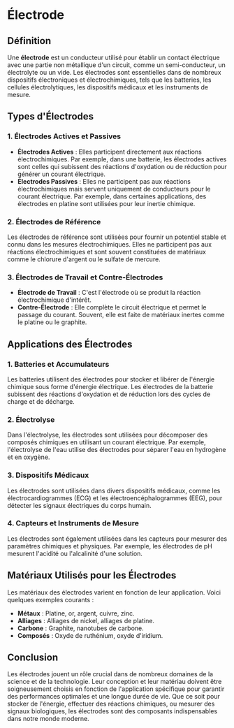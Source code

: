 # Électrode

## Définition

Une **électrode** est un conducteur utilisé pour établir un contact électrique avec une partie non métallique d'un circuit, comme un semi-conducteur, un électrolyte ou un vide. Les électrodes sont essentielles dans de nombreux dispositifs électroniques et électrochimiques, tels que les batteries, les cellules électrolytiques, les dispositifs médicaux et les instruments de mesure.

## Types d'Électrodes

### 1. **Électrodes Actives et Passives**

- **Électrodes Actives** : Elles participent directement aux réactions électrochimiques. Par exemple, dans une batterie, les électrodes actives sont celles qui subissent des réactions d'oxydation ou de réduction pour générer un courant électrique.
- **Électrodes Passives** : Elles ne participent pas aux réactions électrochimiques mais servent uniquement de conducteurs pour le courant électrique. Par exemple, dans certaines applications, des électrodes en platine sont utilisées pour leur inertie chimique.

### 2. **Électrodes de Référence**

Les électrodes de référence sont utilisées pour fournir un potentiel stable et connu dans les mesures électrochimiques. Elles ne participent pas aux réactions électrochimiques et sont souvent constituées de matériaux comme le chlorure d'argent ou le sulfate de mercure.

### 3. **Électrodes de Travail et Contre-Électrodes**

- **Électrode de Travail** : C'est l'électrode où se produit la réaction électrochimique d'intérêt.
- **Contre-Électrode** : Elle complète le circuit électrique et permet le passage du courant. Souvent, elle est faite de matériaux inertes comme le platine ou le graphite.

## Applications des Électrodes

### 1. **Batteries et Accumulateurs**

Les batteries utilisent des électrodes pour stocker et libérer de l'énergie chimique sous forme d'énergie électrique. Les électrodes de la batterie subissent des réactions d'oxydation et de réduction lors des cycles de charge et de décharge.

### 2. **Électrolyse**

Dans l'électrolyse, les électrodes sont utilisées pour décomposer des composés chimiques en utilisant un courant électrique. Par exemple, l'électrolyse de l'eau utilise des électrodes pour séparer l'eau en hydrogène et en oxygène.

### 3. **Dispositifs Médicaux**

Les électrodes sont utilisées dans divers dispositifs médicaux, comme les électrocardiogrammes (ECG) et les électroencéphalogrammes (EEG), pour détecter les signaux électriques du corps humain.

### 4. **Capteurs et Instruments de Mesure**

Les électrodes sont également utilisées dans les capteurs pour mesurer des paramètres chimiques et physiques. Par exemple, les électrodes de pH mesurent l'acidité ou l'alcalinité d'une solution.

## Matériaux Utilisés pour les Électrodes

Les matériaux des électrodes varient en fonction de leur application. Voici quelques exemples courants :

- **Métaux** : Platine, or, argent, cuivre, zinc.
- **Alliages** : Alliages de nickel, alliages de platine.
- **Carbone** : Graphite, nanotubes de carbone.
- **Composés** : Oxyde de ruthénium, oxyde d'iridium.

## Conclusion

Les électrodes jouent un rôle crucial dans de nombreux domaines de la science et de la technologie. Leur conception et leur matériau doivent être soigneusement choisis en fonction de l'application spécifique pour garantir des performances optimales et une longue durée de vie. Que ce soit pour stocker de l'énergie, effectuer des réactions chimiques, ou mesurer des signaux biologiques, les électrodes sont des composants indispensables dans notre monde moderne.